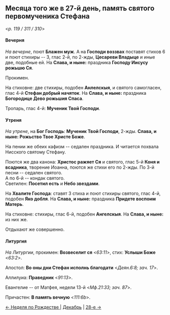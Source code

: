 
## Месяца того же в 27-й день, память святого первомученика Стефана  

<*p. 119 / 311 / 310*>

#### Вечерня

*На вечерне*, поют **Блажен муж**. А на **Господи воззвах** поставят стихов 6 и поют стихиры -- 3, 
глас 2-й, по 2-жды, **Цесареви Владыце** и иные две, подобные ей. На **Слава, и ныне:** праздника 
**Господу Иисусу рожьшю Ся**. 

Прокимен. 

На стиховне: две стихиры, подобен **Анлелскыя**, и святого самогласен, глас 4-й **Стефан добрый 
начяток**. На **Слава, и ныне:** праздника **Богородице Дево рожьшия Спаса**. 

Тропарь, глас 4-й: **Мученик Твой Господи**. 

#### Утреня

*На утрене*, на **Бог Господь**: **Мученик Твой Господи**, 2-жды. **Слава, и ныне: 
Рожьство Твое Христе Боже**. 

На пении же обеих кафизм -- седален праздника. 
И читается похвала Нисского святому Стефану. 

Поются же два канона: **Христос ражяет Ся** и святого, глас 5-й **Коня и всадника**, творение 
Иоанна, поются же стихи его по 2-жды. 
По 3-й песни -- седален святого.  
А по 6-й -- кондак святого.  
Светилен: **Посетил есть** и **Небо звездами**. 

На **Хвалите Господа**: ставят 3 стиха и поют стихиры святого, глас 4-й, подобен **Яко добля**. 
На **Слава, и ныне:** праздника **Придете воспоим Матерь**. 

На стиховне: стихиры, глас 6-й, подобен **Ангелскыя**. На **Слава, и ныне:** из них же. 

Отдыхают же совершенно. 

#### Литургия

*На Литургии*, прокимен: **Возвеселит ся** <*63:11*>, стих: **Услыши Боже** <*63:2*>. 
 
Апостол: **Во оны дни Стефан исполнь благодати** <*Деян.6:8; зач. 17*>. 

Аллилуиа: **Праведник** <*91:13*>. 

Евангелие -- от Матфея, недели 13-й <*Мф.21:33; зач. 87*>. 

Причастен: **В память вечную** <*111:6b*>. 

[← Неделя по Рождестве ](12_26_Y_AST_sunday.ru.md) | [Декабрь](README.md#27-й) | [28-е →](12_28_AST.ru.md)
